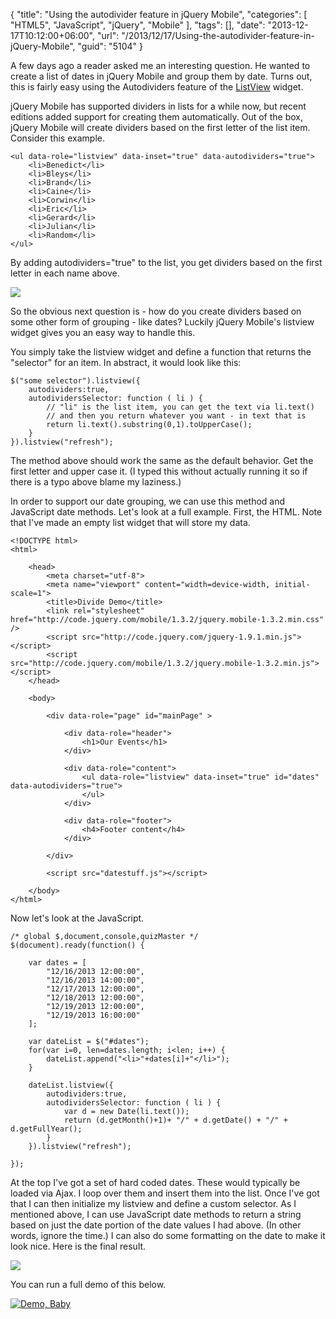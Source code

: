 {
	"title": "Using the autodivider feature in jQuery Mobile",
	"categories": [
		"HTML5",
		"JavaScript",
		"jQuery",
		"Mobile"
	],
	"tags": [],
	"date": "2013-12-17T10:12:00+06:00",
	"url": "/2013/12/17/Using-the-autodivider-feature-in-jQuery-Mobile",
	"guid": "5104"
}

<p>
A few days ago a reader asked me an interesting question. He wanted to create a list of dates in jQuery Mobile and group them by date. Turns out, this is fairly easy using the Autodividers feature of the <a href="http://api.jquerymobile.com/listview/">ListView</a> widget.
</p>
<!--more-->
<p>
jQuery Mobile has supported dividers in lists for a while now, but recent editions added support for creating them automatically. Out of the box, jQuery Mobile will create dividers based on the first letter of the list item. Consider this example.
</p>

<pre><code class="language-markup">&lt;ul data-role=&quot;listview&quot; data-inset=&quot;true&quot; data-autodividers=&quot;true&quot;&gt;
	&lt;li&gt;Benedict&lt;&#x2F;li&gt;
	&lt;li&gt;Bleys&lt;&#x2F;li&gt;
	&lt;li&gt;Brand&lt;&#x2F;li&gt;
	&lt;li&gt;Caine&lt;&#x2F;li&gt;
	&lt;li&gt;Corwin&lt;&#x2F;li&gt;
	&lt;li&gt;Eric&lt;&#x2F;li&gt;
	&lt;li&gt;Gerard&lt;&#x2F;li&gt;
	&lt;li&gt;Julian&lt;&#x2F;li&gt;
	&lt;li&gt;Random&lt;&#x2F;li&gt;
&lt;&#x2F;ul&gt;</code></pre>

<p>
By adding autodividers="true" to the list, you get dividers based on the first letter in each name above.
</p>

<p>
<img src="https://static.raymondcamden.com/images/s14.png" />
</p>

<p>
So the obvious next question is - how do you create dividers based on some other form of grouping - like dates? Luckily jQuery Mobile's listview widget gives you an easy way to handle this. 
</p>

<p>
You simply take the listview widget and define a function that returns the "selector" for an item. In abstract, it would look like this:
</p>

<pre><code class="language-markup">$("some selector").listview({
	autodividers:true,
	autodividersSelector: function ( li ) {
		// "li" is the list item, you can get the text via li.text()
		// and then you return whatever you want - in text that is
		return li.text().substring(0,1).toUpperCase();
	}
}).listview("refresh");</code></pre>

<p>
The method above should work the same as the default behavior. Get the first letter and upper case it. (I typed this without actually running it so if there is a typo above blame my laziness.) 
</p>

<p>
In order to support our date grouping, we can use this method and JavaScript date methods. Let's look at a full example. First, the HTML. Note that I've made an empty list widget that will store my data.
</p>

<pre><code class="language-markup">&lt;!DOCTYPE html&gt; 
&lt;html&gt;
    
    &lt;head&gt;
        &lt;meta charset=&quot;utf-8&quot;&gt;
        &lt;meta name=&quot;viewport&quot; content=&quot;width=device-width, initial-scale=1&quot;&gt; 
        &lt;title&gt;Divide Demo&lt;&#x2F;title&gt;
        &lt;link rel=&quot;stylesheet&quot; href=&quot;http:&#x2F;&#x2F;code.jquery.com&#x2F;mobile&#x2F;1.3.2&#x2F;jquery.mobile-1.3.2.min.css&quot; &#x2F;&gt;
        &lt;script src=&quot;http:&#x2F;&#x2F;code.jquery.com&#x2F;jquery-1.9.1.min.js&quot;&gt;&lt;&#x2F;script&gt;
        &lt;script src=&quot;http:&#x2F;&#x2F;code.jquery.com&#x2F;mobile&#x2F;1.3.2&#x2F;jquery.mobile-1.3.2.min.js&quot;&gt;&lt;&#x2F;script&gt;
    &lt;&#x2F;head&gt; 
    
    &lt;body&gt; 
        
        &lt;div data-role=&quot;page&quot; id=&quot;mainPage&quot; &gt;
            
            &lt;div data-role=&quot;header&quot;&gt;
                &lt;h1&gt;Our Events&lt;&#x2F;h1&gt;
            &lt;&#x2F;div&gt;
            
            &lt;div data-role=&quot;content&quot;&gt;
				&lt;ul data-role=&quot;listview&quot; data-inset=&quot;true&quot; id=&quot;dates&quot; data-autodividers=&quot;true&quot;&gt;
				&lt;&#x2F;ul&gt;
            &lt;&#x2F;div&gt;
            
            &lt;div data-role=&quot;footer&quot;&gt;
                &lt;h4&gt;Footer content&lt;&#x2F;h4&gt;
            &lt;&#x2F;div&gt;
            
        &lt;&#x2F;div&gt;

		&lt;script src=&quot;datestuff.js&quot;&gt;&lt;&#x2F;script&gt;

	&lt;&#x2F;body&gt;
&lt;&#x2F;html&gt;</code></pre>

<p>
Now let's look at the JavaScript.
</p>

<pre><code class="language-javascript">&#x2F;* global $,document,console,quizMaster *&#x2F;
$(document).ready(function() {

	var dates = [
		&quot;12&#x2F;16&#x2F;2013 12:00:00&quot;,
		&quot;12&#x2F;16&#x2F;2013 14:00:00&quot;,
		&quot;12&#x2F;17&#x2F;2013 12:00:00&quot;,
		&quot;12&#x2F;18&#x2F;2013 12:00:00&quot;,
		&quot;12&#x2F;19&#x2F;2013 12:00:00&quot;,
		&quot;12&#x2F;19&#x2F;2013 16:00:00&quot;
	];
	
	var dateList = $(&quot;#dates&quot;);
	for(var i=0, len=dates.length; i&lt;len; i++) {
		dateList.append(&quot;&lt;li&gt;&quot;+dates[i]+&quot;&lt;&#x2F;li&gt;&quot;);	
	}
		
	dateList.listview({
		autodividers:true,
		autodividersSelector: function ( li ) {
			var d = new Date(li.text());
			return (d.getMonth()+1)+ &quot;&#x2F;&quot; + d.getDate() + &quot;&#x2F;&quot; + d.getFullYear();
		}
	}).listview(&quot;refresh&quot;);

});</code></pre>

<p>
At the top I've got a set of hard coded dates. These would typically be loaded via Ajax.  I loop over them and insert them into the list. Once I've got that I can then initialize my listview and define a custom selector. As I mentioned above, I can use JavaScript date methods to return a string based on just the date portion of the date values I had above. (In other words, ignore the time.) I can also do some formatting on the date to make it look nice. Here is the final result.
</p>

<img src="https://static.raymondcamden.com/images/s26.png" />

<p>
You can run a full demo of this below.
</p>

<a href="https://static.raymondcamden.com/demos/2013/dec/17/dividedata.html"><img src="https://static.raymondcamden.com/images/icon_128.png" title="Demo, Baby" border="0"></a>